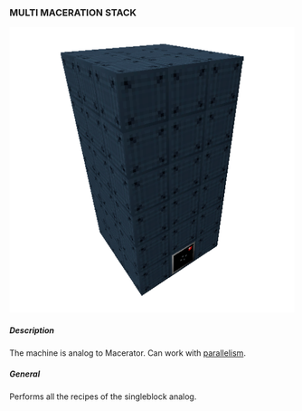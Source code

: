 ### MULTI MACERATION STACK

![LOGO](media/gregtech/ParMacer.png)

##### Description

The machine is analog to Macerator. Can work with [parallelism](#/mechanics#parallelism).

##### General

Performs all the recipes of the singleblock analog.
